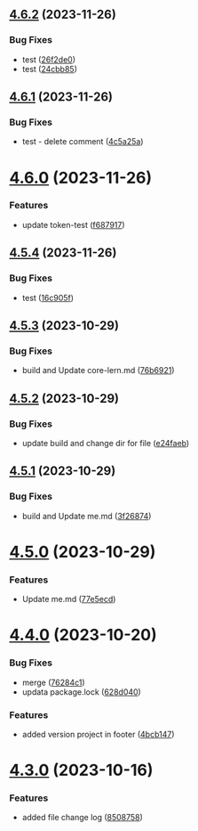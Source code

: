 ## [4.6.2](https://github.com/cossack-don/docs/compare/v4.6.1...v4.6.2) (2023-11-26)


### Bug Fixes

* test ([26f2de0](https://github.com/cossack-don/docs/commit/26f2de07b5cad89675ad94bcbaa179ecd453e0ed))
* test ([24cbb85](https://github.com/cossack-don/docs/commit/24cbb8572e565180aafd0f4ed29b764850824ce3))

## [4.6.1](https://github.com/cossack-don/docs/compare/v4.6.0...v4.6.1) (2023-11-26)


### Bug Fixes

* test - delete comment ([4c5a25a](https://github.com/cossack-don/docs/commit/4c5a25ac9e124e84cf32c901705a4cf8be695abc))

# [4.6.0](https://github.com/cossack-don/docs/compare/v4.5.4...v4.6.0) (2023-11-26)


### Features

* update token-test ([f687917](https://github.com/cossack-don/docs/commit/f687917dab9dc46d4d26b0f96f0f1688aafa6557))

## [4.5.4](https://github.com/cossack-don/docs/compare/v4.5.3...v4.5.4) (2023-11-26)


### Bug Fixes

* test ([16c905f](https://github.com/cossack-don/docs/commit/16c905f711937b1d572f5d15323359e81c954d19))

## [4.5.3](https://github.com/cossack-don/docs/compare/v4.5.2...v4.5.3) (2023-10-29)


### Bug Fixes

* build and Update core-lern.md ([76b6921](https://github.com/cossack-don/docs/commit/76b69212b5f8ec98c66bf3a8806297fac41ccb26))

## [4.5.2](https://github.com/cossack-don/docs/compare/v4.5.1...v4.5.2) (2023-10-29)


### Bug Fixes

* update build and change dir for file ([e24faeb](https://github.com/cossack-don/docs/commit/e24faeb54cdca171e5be827308512fc898c65d49))

## [4.5.1](https://github.com/cossack-don/docs/compare/v4.5.0...v4.5.1) (2023-10-29)


### Bug Fixes

* build and Update me.md ([3f26874](https://github.com/cossack-don/docs/commit/3f268747f239cdce7436cb54a94d05002a375a64))

# [4.5.0](https://github.com/cossack-don/docs/compare/v4.4.0...v4.5.0) (2023-10-29)


### Features

* Update me.md ([77e5ecd](https://github.com/cossack-don/docs/commit/77e5ecd9cb2bd84c80a4acb909b99e1fb2a1e2a2))

# [4.4.0](https://github.com/cossack-don/docs/compare/v4.3.0...v4.4.0) (2023-10-20)


### Bug Fixes

* merge ([76284c1](https://github.com/cossack-don/docs/commit/76284c13754ee93f388094231cc8927a19aafde9))
* updata package.lock ([628d040](https://github.com/cossack-don/docs/commit/628d040ac0585a25037021a8c20c70c83f4e2944))


### Features

* added version project in footer ([4bcb147](https://github.com/cossack-don/docs/commit/4bcb1476d808b6b92790d7bc0756bdc66fe3a53e))

# [4.3.0](https://github.com/cossack-don/docs/compare/v4.2.0...v4.3.0) (2023-10-16)


### Features

* added file change log ([8508758](https://github.com/cossack-don/docs/commit/850875810008c8d5bf911749002a8d98c3ead737))
